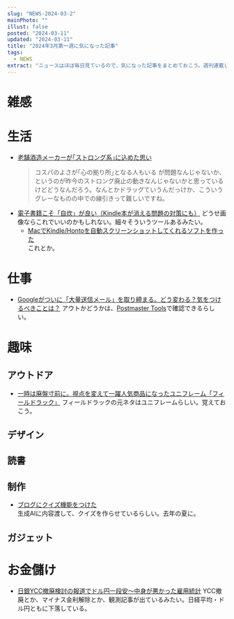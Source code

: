 ```yaml
---
slug: "NEWS-2024-03-2"
mainPhoto: ""
illust: false
posted: "2024-03-11"
updated: "2024-03-11"
title: "2024年3月第一週に気になった記事"
tags:
  - NEWS
extract: "ニュースはほぼ毎日見ているので、気になった記事をまとめておこう。週刊連載したい。"
---
```


# 雑感

# 生活

- [老舗酒造メーカーが｢ストロング系｣に込めた思い](https://toyokeizai.net/articles/-/739582)  
  > コスパのよさが｢心の拠り所｣となる人もいる
  が問題なんじゃないか、というのが昨今のストロング廃止の動きなんじゃないかと思っているけどどうなんだろう。なんとかドラッグていうんだっけか、こういうグレーなものの中での線引きって難しいですね。
- [電子書籍こそ「自炊」が良い（Kindle本が消える問題の対策にも）](https://tabkul.com/?p=291654&utm_source=rss&utm_medium=rss&utm_campaign=post-291654) 
  どうせ画像ならこれでいいのかもしれない。細々そういうツールあるみたい。
  - [MacでKindle/Hontoを自動スクリーンショットしてくれるソフトを作った](https://snapshots.hatenablog.jp/entry/auto-screen-shot-in-mac)  
    これとか。
  
# 仕事

- [Googleがついに「大量送信メール」を取り締まる。どう変わる？気をつけるべきことは？](https://www.lifehacker.jp/article/2403-googles-new-rules-for-mass-emails/) 
  アウトかどうかは、[Postmaster Tools](https://support.google.com/a/answer/14289100?sjid=6088442835602746020-NA&visit_id=638437016874112168-3315678666&rd=1)で確認できるらしい。

# 趣味

## アウトドア

- [一時は廃盤寸前に。視点を変えて一躍人気商品になったユニフレーム「フィールドラック」](https://www.goodspress.jp/columns/589278/3/) 
  フィールドラックの元ネタはユニフレームらしい。覚えておこう。

## デザイン


## 読書


## 制作

- [ブログにクイズ機能をつけた](https://yukyu.net/posts/2023-08-12)  
  生成AIに内容渡して、クイズを作らせているらしい。去年の夏に。


## ガジェット


# お金儲け

- [日銀YCC撤廃検討の報道でドル円一段安～中身が悪かった雇用統計](http://hiroko.yutaka-shoji.co.jp/2024/03/ycc.html)
  YCC撤廃とか、マイナス金利解除とか、観測記事が出ているみたい。日経平均・ドル円ともに下落している。

